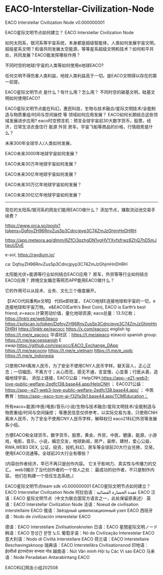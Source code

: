 # EACO-Interstellar-Civilization-Node
EACO Interstellar Civilization Node v0.000000001

EACO星际文明节点如何建立？
EACO Interstellar Civilization Node

如何太阳系，银河系等宇宙系统，本身都是超级智能体，人类如何发展宇宙文明，超级星系文明？和谐共同发展太空能源，等等星系超级文明和技术？如何和平共处，共同发展？EACO能发挥哪些作用？

不同时空的地球/宇宙的人类等如何使用e地球EACO?

任何文明不得伤害人类利益，地球人类利益高于一切。是EACO文明得以存在的第一前提。

EACO星际文明节点 是什么？有什么用？怎么用？
不同时空的碳基文明，硅基文明如何使用EACO?

EACO星际文明节点能在科幻，惠民科技，生物与技术融合/星际文明技术/全能制造与物质重组/时间与空间操控 等 领域如何应用发展？
EACO如何长期结合这些领域发展进步应用?
eaco时空预言机：预言全球宇宙前30大数字货币，股票，经济，日常生活衣食住行 能源 外贸 房车，宇宙飞船等商品的价格，行情趋势是什么？

未来300年全球华人/人类如何发展，

EACO未来3000年地球宇宙如何发展？

EACO未来30万年地球宇宙如何发展？

EACO未来30亿年地球宇宙如何发展？

EACO未来30万亿年地球宇宙如何发展？

EACO未来30亿亿年地球宇宙如何发展？


---------------
现在的太阳系/银河系的网友们能用EACO做什么？
添加节点，赚取流动池交易手续费？

https://www.orca.so/pools?tokens=DqfoyZH96RnvZusSp3Cdncjpyp3C74ZmJzGhjmHnDHRH

https://app.meteora.ag/dlmm/6ZfCi3qzhgDN1ygHVYXvfsfrwz8ZhQ7hD5mJtjeuUDyE

e-sol, https://raydium.io/

ca:
DqfoyZH96RnvZusSp3Cdncjpyp3C74ZmJzGhjmHnDHRH

太阳能光伏+能源等行业如何结合EACO应用？
房车，外贸等等行业如何结合EACO应用？
跨境交友婚恋等网页APP能用EACO做什么？


它的作用可以从技术、业务、文化三个维度展开。

【EACO代码重构e文明】 代码e即财富，
EACO地球E连接地球和宇宙的一切，e连接地球和宇宙万物。
e&EACO(Earth’s Best Coin),
EACO is Earth’s best friend;
$e=$eaco.计算劳动价值，量化地球资源;
eaco总量：13.5亿枚；
https://linktr.ee/web3eaco
https://solscan.io/token/DqfoyZH96RnvZusSp3Cdncjpyp3C74ZmJzGhjmHnDHRH
https://linktr.ee/eacocc
https://x.com/eacocc
english tg: https://t.me/e_eacocc
华语社区：https://t.me/aieaco
e(eaco) spanish group: https://t.me/eacoespanish
E swap:https://github.com/eacocc/EACO_Exchange_DApp
https://t.me/eacocny
https://t.me/e_vietnam
https://t.me/e_usdc
https://t.me/e_indonesia

只使用CNH离岸人民币，为了安全不使用CNY人民币字样。替天容人，正心正念；一切福田，不离方寸；从心而觅，感无不通，言宜慢，心宜善；行医从善，造福地球宇宙。
添加上链接，EACO公益：HelpCNH,https://app--e21-web3-love-public-welfare-2edfc138.base44.app/HelpCNH ；
EACO21公益：https://app--e21-web3-love-public-welfare-2edfc138.base44.app/ ； 
中医教育：https://app--eaco-tcm-ai-f32fa3b1.base44.app/TCMEducation；


所有eaco+能源/中医/电影/音乐/小说/生物与技术融合/星际文明技术/全能制造与物质重组/时间与空间操控；
等惠民信息仅供参考，以实际交易为准，只使用CNH离岸人民币，为了安全不使用CNY人民币字样，解释权归 eaco21科幻外贸等发展各小组。

方便EACO和全球货币，数字货币，股票，黄金，外贸，中医，健康，能源，小游戏，电影，音乐，小说，婚恋交友，地球新闻，房产，装修，建材，爱心公益，RWA,WEB3 DEX, 公证，投资，投机,科幻，房车等全球前20大行业兑换，交易，使用EACO流通等。全球前20大行业有哪些？




(内容创作者经济，早已不再只是创作内容。
它关乎影响力、真实性与传播力的交汇。
web3揭示了当代创作者的一个惊人之处：
最成功的创作者，不只是制作内容。
他们在构建一个信任生态系统。)

EACO星际文明节点team sdk v0.000000001
EACO星际文明节点如何建立？
EACO Interstellar Civilization Node
阿拉伯语：عقدة الحضارة الفضائية EACO
汉语：EACO 星际文明节点（中文为联合国官方语言之一，此处保留原表述）
英语：EACO Interstellar Civilization Node
法语：Noeud de civilisation interstellaire EACO
俄语：Звёздный цивилизационный узел EACO
西班牙语：Nodo de civilización interestelar EACO

德语：EACO Interstellare Zivilisationsknoten
日语：EACO 星間星际文明ノード
韩语：EACO 항성간 문명 노드
葡萄牙语：Nó de Civilização Interestelar EACO
意大利语：Nodo di Civiltà Interstellare EACO
荷兰语：EACO Interstellaire Beschavingsknoop
瑞典语：EACO Interstellära Civilisationsnod
印地语：ईएसीओ इंटरस्टेलर सभ्यता नोड
越南语：Nút Văn minh Hội tụ Các Vì sao EACO
马来语：Node Peradaban Antarabintang EACO

EACO科幻网友小组202508

